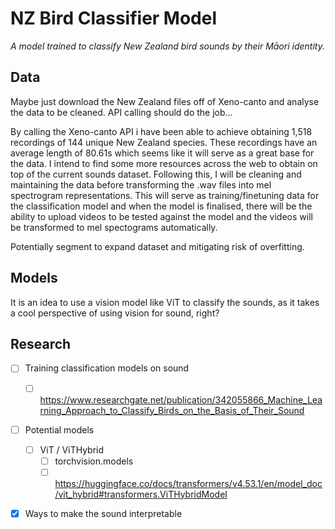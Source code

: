 # NZ Bird Classifier Model
*A model trained to classify New Zealand bird sounds by their Māori identity.*

## Data
Maybe just download the New Zealand files off of Xeno-canto and analyse the data to be cleaned. API calling should do the job...

By calling the Xeno-canto API i have been able to achieve obtaining 1,518 recordings of 144 unique New Zealand species. These recordings have an average length of 80.61s which seems like it will serve as a great base for the data. I intend to find some more resources across the web to obtain on top of the current sounds dataset. Following this, I will be cleaning and maintaining the data before transforming the .wav files into mel spectrogram representations. This will serve as training/finetuning data for the classification model and when the model is finalised, there will be the ability to upload videos to be tested against the model and the videos will be transformed to mel spectograms automatically. 

Potentially segment to expand dataset and mitigating risk of overfitting. 

## Models
It is an idea to use a vision model like ViT to classify the sounds, as it takes a cool perspective of using vision for sound, right?

## Research
- [ ] Training classification models on sound
  - [ ] https://www.researchgate.net/publication/342055866_Machine_Learning_Approach_to_Classify_Birds_on_the_Basis_of_Their_Sound
- [ ] Potential models
  - [ ] ViT / ViTHybrid
    - [ ] torchvision.models
    - [ ] https://huggingface.co/docs/transformers/v4.53.1/en/model_doc/vit_hybrid#transformers.ViTHybridModel
- [x] Ways to make the sound interpretable


